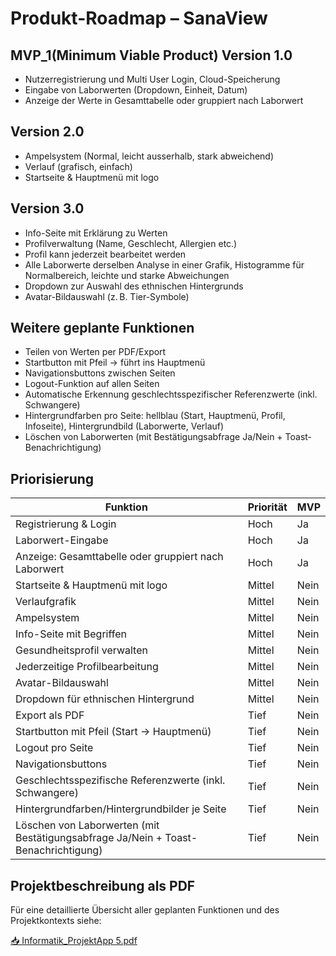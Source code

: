 # Produkt-Roadmap – SanaView

## MVP_1(Minimum Viable Product) Version 1.0
- Nutzerregistrierung und Multi User Login, Cloud-Speicherung
- Eingabe von Laborwerten (Dropdown, Einheit, Datum)
- Anzeige der Werte in Gesamttabelle oder gruppiert nach Laborwert

## Version 2.0
- Ampelsystem (Normal, leicht ausserhalb, stark abweichend)
- Verlauf (grafisch, einfach)
- Startseite & Hauptmenü mit logo

## Version 3.0
- Info-Seite mit Erklärung zu Werten
- Profilverwaltung (Name, Geschlecht, Allergien etc.)
- Profil kann jederzeit bearbeitet werden
- Alle Laborwerte derselben Analyse in einer Grafik, Histogramme für Normalbereich, leichte und starke Abweichungen
- Dropdown zur Auswahl des ethnischen Hintergrunds
- Avatar-Bildauswahl (z. B. Tier-Symbole)


## Weitere geplante Funktionen
- Teilen von Werten per PDF/Export
- Startbutton mit Pfeil → führt ins Hauptmenü
- Navigationsbuttons zwischen Seiten
- Logout-Funktion auf allen Seiten
- Automatische Erkennung geschlechtsspezifischer Referenzwerte (inkl. Schwangere)
- Hintergrundfarben pro Seite: hellblau (Start, Hauptmenü, Profil, Infoseite), Hintergrundbild (Laborwerte, Verlauf)
- Löschen von Laborwerten (mit Bestätigungsabfrage Ja/Nein + Toast-Benachrichtigung)




## Priorisierung
| Funktion                         | Priorität | MVP |
|----------------------------------|-----------|-----|
| Registrierung & Login            | Hoch      | Ja  |
| Laborwert-Eingabe                | Hoch      | Ja  |
| Anzeige: Gesamttabelle oder gruppiert nach Laborwert      | Hoch      | Ja  |
| Startseite & Hauptmenü mit logo  | Mittel    | Nein|
| Verlaufgrafik                    | Mittel    | Nein|
| Ampelsystem                      | Mittel    | Nein|
| Info-Seite mit Begriffen         | Mittel    | Nein|
| Gesundheitsprofil verwalten      | Mittel    | Nein|
| Jederzeitige Profilbearbeitung   | Mittel    | Nein|
| Avatar-Bildauswahl               | Mittel    | Nein|
| Dropdown für ethnischen Hintergrund   | Mittel   | Nein|
| Export als PDF                   | Tief      | Nein|
| Startbutton mit Pfeil (Start → Hauptmenü) | Tief      | Nein|
| Logout pro Seite                 | Tief      | Nein|
| Navigationsbuttons               | Tief      | Nein|
| Geschlechtsspezifische Referenzwerte (inkl. Schwangere) | Tief      | Nein|
| Hintergrundfarben/Hintergrundbilder je Seite | Tief      | Nein|
| Löschen von Laborwerten (mit Bestätigungsabfrage Ja/Nein + Toast-Benachrichtigung) | Tief      | Nein|




## Projektbeschreibung als PDF

Für eine detaillierte Übersicht aller geplanten Funktionen und des Projektkontexts siehe:

[📥 Informatik_ProjektApp 5.pdf](./Informatik_ProjektApp%205.pdf)


